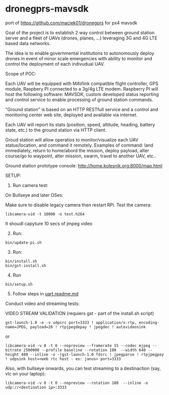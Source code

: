 # dronegprs-mavsdk
port of https://github.com/maciek01/dronegprs for px4 mavsdk


Goal of the project is to establish 2 way control between ground station server and a fleet of UAVs (drones, planes, ...) leveraging 3G and 4G LTE based data networks.

The idea is to enable governmental institutions to autonomously deploy drones in event of minor scale emergencies with ability to monitor and control the deployment of each indivudual UAV.

Scope of POC:

Each UAV will be equipped with MAVlink compatible flight controller, GPS module, Raspbery PI connected to a 3g/4g LTE modem. Raspberry PI will host the following software: MAVSDK, custom developed status reporting and control service to enable processing of ground station commands.

"Ground station" is based on an HTTP RESTfull service and a control and monitoring center web site, deployed and available via internet.

Each UAV will report its stats (position, speed, altitude, heading, battery state, etc.) to the ground station via HTTP client.

Groud station will allow operatios to monitor/visualize each UAV status/location, and command it remotely. Examples of command: land immediately, return to home/abord the mission, deploy payload, alter course/go to waypoint, alter mission, swarm, travel to another UAV, etc..


Ground station prototype console: http://home.kolesnik.org:8000/map.html



SETUP:

1. Run camera test:

On Bullseye and later OSes:

Make sure to disable legacy camera then restart RPi.
Test the camera:
```
libcamera-vid -t 10000 -o test.h264
```

It shoudl capyture 10 secs of jmpeg video

2. Run:
```
bin/update-pi.sh
```
3. Run:
```
bin/install.sh
bin/gst-install.sh
```
4. Run
```
bin/setup.sh
```
5. Follow steps in [uart.readme.md](./uart.readme.md)



Conduct video and streaming tests:

VIDEO STREAM VALIDATION (requiers gst - part of the install.sh script)
```
gst-launch-1.0 -e -v udpsrc port=3333 ! application/x-rtp, encoding-name=JPEG, payload=26 ! rtpjpegdepay ! jpegdec ! autovideosink
```
or
```
libcamera-vid -v 0 -t 0 --nopreview --framerate 15 --codec mjpeg --bitrate 2500000 --profile baseline --rotation 180  --width 640 --height 480 --inline -o -|gst-launch-1.0 fdsrc ! jpegparse ! rtpjpegpay ! udpsink host=<web rtc host - ex: janus> port=3333
```

Also, with bullseye onwards, you can test streaming to a destinaction (say, vlc on your laptop):
```
libcamera-vid -v 0 -t 0 --nopreview --rotation 180  --inline -o udp://<destination ip>:3333
```




